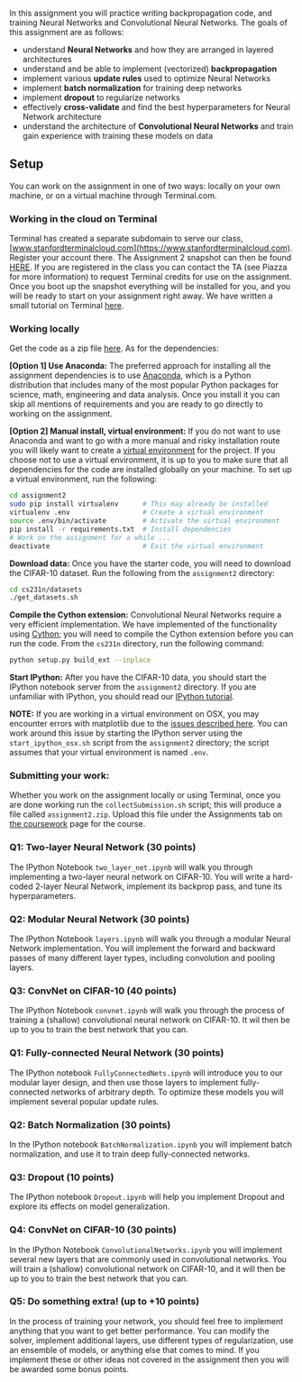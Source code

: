 In this assignment you will practice writing backpropagation code, and training
Neural Networks and Convolutional Neural Networks. The goals of this assignment
are as follows:

- understand **Neural Networks** and how they are arranged in layered
  architectures
- understand and be able to implement (vectorized) **backpropagation**
- implement various **update rules** used to optimize Neural Networks
- implement **batch normalization** for training deep networks
- implement **dropout** to regularize networks
- effectively **cross-validate** and find the best hyperparameters for Neural
  Network architecture
- understand the architecture of **Convolutional Neural Networks** and train
  gain experience with training these models on data

## Setup
You can work on the assignment in one of two ways: locally on your own machine,
or on a virtual machine through Terminal.com. 

### Working in the cloud on Terminal

Terminal has created a separate subdomain to serve our class,
[www.stanfordterminalcloud.com](https://www.stanfordterminalcloud.com). Register
your account there. The Assignment 2 snapshot can then be found [HERE](https://www.stanfordterminalcloud.com/snapshot/6c95ca2c9866a962964ede3ea5813d4c2410ba48d92cf8d11a93fbb13e08b76a). If you are
registered in the class you can contact the TA (see Piazza for more information)
to request Terminal credits for use on the assignment. Once you boot up the
snapshot everything will be installed for you, and you will be ready to start on
your assignment right away. We have written a small tutorial on Terminal
[here](/terminal-tutorial).

### Working locally
Get the code as a zip file
[here](http://vision.stanford.edu/teaching/cs231n/winter1516_assignment2.zip).
As for the dependencies:

**[Option 1] Use Anaconda:**
The preferred approach for installing all the assignment dependencies is to use
[Anaconda](https://www.continuum.io/downloads), which is a Python distribution
that includes many of the most popular Python packages for science, math,
engineering and data analysis. Once you install it you can skip all mentions of
requirements and you are ready to go directly to working on the assignment.

**[Option 2] Manual install, virtual environment:**
If you do not want to use Anaconda and want to go with a more manual and risky
installation route you will likely want to create a
[virtual environment](http://docs.python-guide.org/en/latest/dev/virtualenvs/)
for the project. If you choose not to use a virtual environment, it is up to you
to make sure that all dependencies for the code are installed globally on your
machine. To set up a virtual environment, run the following:

```bash
cd assignment2
sudo pip install virtualenv      # This may already be installed
virtualenv .env                  # Create a virtual environment
source .env/bin/activate         # Activate the virtual environment
pip install -r requirements.txt  # Install dependencies
# Work on the assignment for a while ...
deactivate                       # Exit the virtual environment
```

**Download data:**
Once you have the starter code, you will need to download the CIFAR-10 dataset.
Run the following from the `assignment2` directory:

```bash
cd cs231n/datasets
./get_datasets.sh
```

**Compile the Cython extension:** Convolutional Neural Networks require a very
efficient implementation. We have implemented of the functionality using
[Cython](http://cython.org/); you will need to compile the Cython extension
before you can run the code. From the `cs231n` directory, run the following
command:

```bash
python setup.py build_ext --inplace
```

**Start IPython:**
After you have the CIFAR-10 data, you should start the IPython notebook server
from the `assignment2` directory. If you are unfamiliar with IPython, you should 
read our [IPython tutorial](/ipython-tutorial).

**NOTE:** If you are working in a virtual environment on OSX, you may encounter
errors with matplotlib due to the
[issues described here](http://matplotlib.org/faq/virtualenv_faq.html).
You can work around this issue by starting the IPython server using the
`start_ipython_osx.sh` script from the `assignment2` directory; the script
assumes that your virtual environment is named `.env`.


### Submitting your work:
Whether you work on the assignment locally or using Terminal, once you are done
working run the `collectSubmission.sh` script; this will produce a file called
`assignment2.zip`. Upload this file under the Assignments tab on
[the coursework](https://coursework.stanford.edu/portal/site/W15-CS-231N-01/)
page for the course.

### Q1: Two-layer Neural Network (30 points)

The IPython Notebook `two_layer_net.ipynb` will walk you through implementing a two-layer neural network on CIFAR-10. You will write a hard-coded 2-layer Neural Network, implement its backprop pass, and tune its hyperparameters.

### Q2: Modular Neural Network (30 points)

The IPython Notebook `layers.ipynb` will walk you through a modular Neural Network implementation. You will implement the forward and backward passes of many different layer types, including convolution and pooling layers.

### Q3: ConvNet on CIFAR-10 (40 points)

The IPython Notebook `convnet.ipynb` will walk you through the process of training a (shallow) convolutional neural network on CIFAR-10. It wil then be up to you to train the best network that you can.

### Q1: Fully-connected Neural Network (30 points)
The IPython notebook `FullyConnectedNets.ipynb` will introduce you to our
modular layer design, and then use those layers to implement fully-connected
networks of arbitrary depth. To optimize these models you will implement several
popular update rules.

### Q2: Batch Normalization (30 points)
In the IPython notebook `BatchNormalization.ipynb` you will implement batch
normalization, and use it to train deep fully-connected networks.

### Q3: Dropout (10 points)
The IPython notebook `Dropout.ipynb` will help you implement Dropout and explore
its effects on model generalization.

### Q4: ConvNet on CIFAR-10 (30 points)
In the IPython Notebook `ConvolutionalNetworks.ipynb` you will implement several
new layers that are commonly used in convolutional networks. You will train a
(shallow) convolutional network on CIFAR-10, and it will then be up to you to
train the best network that you can.

### Q5: Do something extra! (up to +10 points)
In the process of training your network, you should feel free to implement
anything that you want to get better performance. You can modify the solver,
implement additional layers, use different types of regularization, use an
ensemble of models, or anything else that comes to mind. If you implement these
or other ideas not covered in the assignment then you will be awarded some bonus
points.

